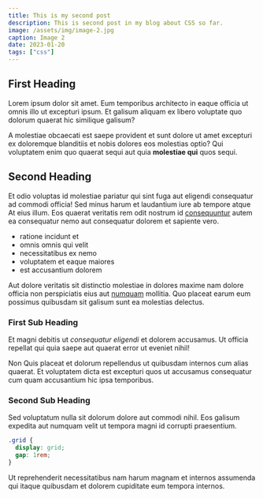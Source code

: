 ```yaml
---
title: This is my second post
description: This is second post in my blog about CSS so far.
image: /assets/img/image-2.jpg
caption: Image 2
date: 2023-01-20
tags: ["css"]
---
```


## First Heading

Lorem ipsum dolor sit amet. Eum temporibus architecto in eaque officia ut omnis illo ut excepturi ipsum. Et galisum aliquam ex libero voluptate quo dolorum quaerat hic similique galisum?

A molestiae obcaecati est saepe provident et sunt dolore ut amet excepturi ex doloremque blanditiis et nobis dolores eos molestias optio? Qui voluptatem enim quo quaerat sequi aut quia **molestiae qui** quos sequi.

## Second Heading

Et odio voluptas id molestiae pariatur qui sint fuga aut eligendi consequatur ad commodi officia! Sed minus harum et laudantium iure ab tempore atque At eius illum. Eos quaerat veritatis rem odit nostrum id [consequuntur](example.com) autem ea consequatur nemo aut consequatur dolorem et sapiente vero.

- ratione incidunt et
- omnis omnis qui velit
- necessitatibus ex nemo
- voluptatem et eaque maiores
- est accusantium dolorem

Aut dolore veritatis sit distinctio molestiae in dolores maxime nam dolore officia non perspiciatis eius aut [numquam](example.com) mollitia. Quo placeat earum eum possimus quibusdam sit galisum sunt ea molestias delectus.

### First Sub Heading

Et magni debitis ut _consequatur eligendi_ et dolorem accusamus. Ut officia repellat qui quia saepe aut quaerat error ut eveniet nihil!

Non Quis placeat et dolorum repellendus ut quibusdam internos cum alias quaerat. Et voluptatem dicta est excepturi quos ut accusamus consequatur cum quam accusantium hic ipsa temporibus.

### Second Sub Heading

Sed voluptatum nulla sit dolorum dolore aut commodi nihil. Eos galisum expedita aut numquam velit ut tempora magni id corrupti praesentium.

```css
.grid {
  display: grid;
  gap: 1rem;
}
```

Ut reprehenderit necessitatibus nam harum magnam et internos assumenda qui itaque quibusdam et dolorem cupiditate eum tempora internos.
